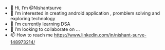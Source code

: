 - 👋 Hi, I’m @Nishantsurve
- 👀 I’m interested in  creating android application , promblem solving and exploring technology 
- 🌱 I’m currently learning DSA
- 💞️ I’m looking to collaborate on ...
- 📫 How to reach me https://www.linkedin.com/in/nishant-surve-148973214/

<!---
Nishantsurve/Nishantsurve is a ✨ special ✨ repository because its `README.md` (this file) appears on your GitHub profile.
You can click the Preview link to take a look at your changes.
--->
